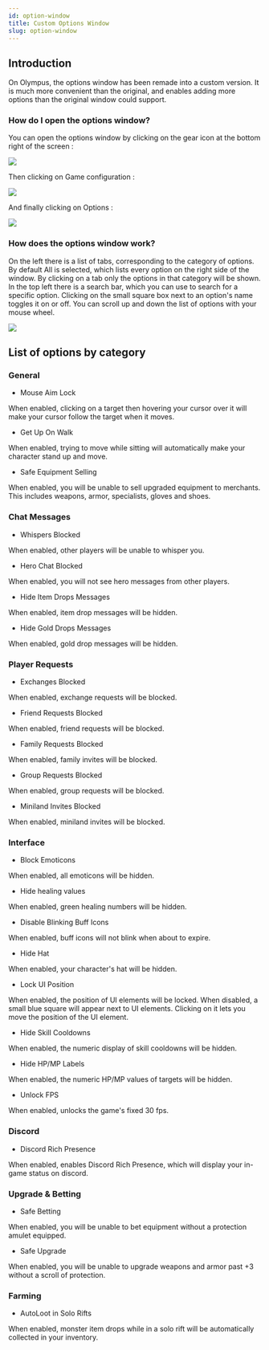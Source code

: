 ```yaml
---
id: option-window
title: Custom Options Window
slug: option-window
---
```


## Introduction

On Olympus, the options window has been remade into a custom version. It is much more convenient than the original, and enables adding more options than the original window could support.

### How do I open the options window?

You can open the options window by clicking on the gear icon at the bottom right of the screen :

![](https://imgur.com/PMsFHoL.png)

Then clicking on Game configuration :

![](https://imgur.com/dVpWlxd.png)

And finally clicking on Options :

![](https://imgur.com/CdzL0tS.png)

### How does the options window work?

On the left there is a list of tabs, corresponding to the category of options. By default All is selected, which lists every option on the right side of the window. By clicking on a tab only the options in that category will be shown. In the top left there is a search bar, which you can use to search for a specific option. Clicking on the small square box next to an option's name toggles it on or off. You can scroll up and down the list of options with your mouse wheel.

![](https://imgur.com/rXdF6uX.png)

## List of options by category

### General

- Mouse Aim Lock

When enabled, clicking on a target then hovering your cursor over it will make your cursor follow the target when it moves.

- Get Up On Walk

When enabled, trying to move while sitting will automatically make your character stand up and move.

- Safe Equipment Selling

When enabled, you will be unable to sell upgraded equipment to merchants. This includes weapons, armor, specialists, gloves and shoes.

### Chat Messages

- Whispers Blocked

When enabled, other players will be unable to whisper you.

- Hero Chat Blocked

When enabled, you will not see hero messages from other players.

- Hide Item Drops Messages

When enabled, item drop messages will be hidden.

- Hide Gold Drops Messages

When enabled, gold drop messages will be hidden.

### Player Requests

- Exchanges Blocked

When enabled, exchange requests will be blocked.

- Friend Requests Blocked

When enabled, friend requests will be blocked.

- Family Requests Blocked

When enabled, family invites will be blocked.

- Group Requests Blocked

When enabled, group requests will be blocked.

- Miniland Invites Blocked

When enabled, miniland invites will be blocked.

### Interface

- Block Emoticons

When enabled, all emoticons will be hidden.

- Hide healing values

When enabled, green healing numbers will be hidden.

- Disable Blinking Buff Icons

When enabled, buff icons will not blink when about to expire.

- Hide Hat

When enabled, your character's hat will be hidden.

- Lock UI Position

When enabled, the position of UI elements will be locked. When disabled, a small blue square will appear next to UI elements. Clicking on it lets you move the position of the UI element.

- Hide Skill Cooldowns

When enabled, the numeric display of skill cooldowns will be hidden.

- Hide HP/MP Labels

When enabled, the numeric HP/MP values of targets will be hidden.

- Unlock FPS

When enabled, unlocks the game's fixed 30 fps.

### Discord

- Discord Rich Presence

When enabled, enables Discord Rich Presence, which will display your in-game status on discord.

### Upgrade & Betting

- Safe Betting

When enabled, you will be unable to bet equipment without a protection amulet equipped.

- Safe Upgrade

When enabled, you will be unable to upgrade weapons and armor past +3 without a scroll of protection.

### Farming

- AutoLoot in Solo Rifts

When enabled, monster item drops while in a solo rift will be automatically collected in your inventory.